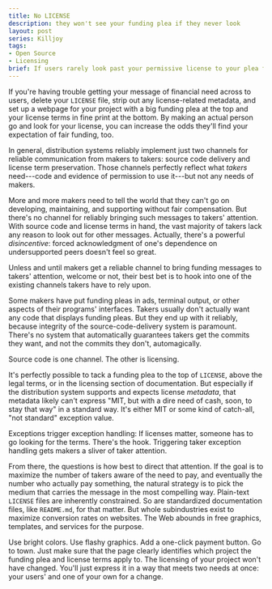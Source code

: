 ```yaml
---
title: No LICENSE
description: they won't see your funding plea if they never look
layout: post
series: Killjoy
tags:
- Open Source
- Licensing
brief: If users rarely look past your permissive license to your plea for funding, yank the license out of your project, make users go looking to find it, and show them your plea where they do.
---
```


If you're having trouble getting your message of financial need across to users, delete your `LICENSE` file, strip out any license-related metadata, and set up a webpage for your project with a big funding plea at the top and your license terms in fine print at the bottom.  By making an actual person go and look for your license, you can increase the odds they'll find your expectation of fair funding, too.

In general, distribution systems reliably implement just two channels for reliable communication from makers to takers: source code delivery and license term preservation.  Those channels perfectly reflect what _takers_ need---code and evidence of permission to use it---but not any needs of makers.

More and more makers need to tell the world that they can't go on developing, maintaining, and supporting without fair compensation.  But there's no channel for reliably bringing such messages to takers' attention.  With source code and license terms in hand, the vast majority of takers lack any reason to look out for other messages.  Actually, there's a powerful _disincentive_: forced acknowledgment of one's dependence on undersupported peers doesn't feel so great.

Unless and until makers get a reliable channel to bring funding messages to takers' attention, welcome or not, their best bet is to hook into one of the existing channels takers have to rely upon.

Some makers have put funding pleas in ads, terminal output, or other aspects of their programs' interfaces.  Takers usually don't actually want any code that displays funding pleas.  But they end up with it reliably, because integrity of the source-code-delivery system is paramount.  There's no system that automatically  guarantees takers get the commits they want, and not the commits they don't, automagically.

Source code is one channel.  The other is licensing.

It's perfectly possible to tack a funding plea to the top of `LICENSE`, above the legal terms, or in the licensing section of documentation.  But especially if the distribution system supports and expects license _metadata_, that metadata likely can't express "MIT, but with a dire need of cash, soon, to stay that way" in a standard way.  It's either MIT or some kind of catch-all, "not standard" exception value.

Exceptions trigger exception handling:  If licenses matter, someone has to go looking for the terms.  There's the hook.  Triggering taker exception handling gets makers a sliver of taker attention.

From there, the questions is how best to direct that attention.  If the goal is to maximize the number of takers aware of the need to pay, and eventually the number who actually pay something, the natural strategy is to pick the medium that carries the message in the most compelling way.  Plain-text `LICENSE` files are inherently constrained.  So are standardized documentation files, like `README.md`, for that matter.  But whole subindustries exist to maximize conversion rates on websites.  The Web abounds in free graphics, templates, and services for the purpose.

Use bright colors.  Use flashy graphics.  Add a one-click payment button.  Go to town.  Just make sure that the page clearly identifies which project the funding plea and license terms apply to.  The licensing of your project won't have changed.  You'll just express it in a way that meets two needs at once: your users' and one of your own for a change.
